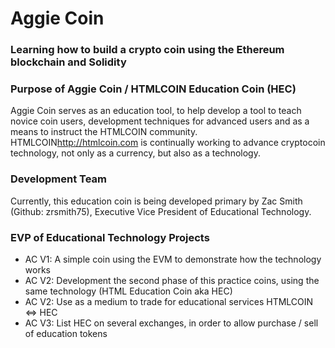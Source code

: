 # Aggie Coin
### Learning how to build a crypto coin using the Ethereum blockchain and Solidity


### Purpose of Aggie Coin / HTMLCOIN Education Coin (HEC)
Aggie Coin serves as an education tool, to help develop a tool to teach novice coin users, development techniques for advanced users and as a means to instruct the HTMLCOIN community. HTMLCOIN<http://htmlcoin.com> is continually working to advance cryptocoin technology, not only as a currency, but also as a technology.

### Development Team
Currently, this education coin is being developed primary by Zac Smith (Github: zrsmith75), Executive Vice President of Educational Technology.

### EVP of Educational Technology Projects
* AC V1: A simple coin using the EVM to demonstrate how the technology works
* AC V2: Development the second phase of this practice coins, using the same technology (HTML Education Coin aka HEC)
* AC V2: Use as a medium to trade for educational services HTMLCOIN <=> HEC
* AC V3: List HEC on several exchanges, in order to allow purchase / sell of education tokens

